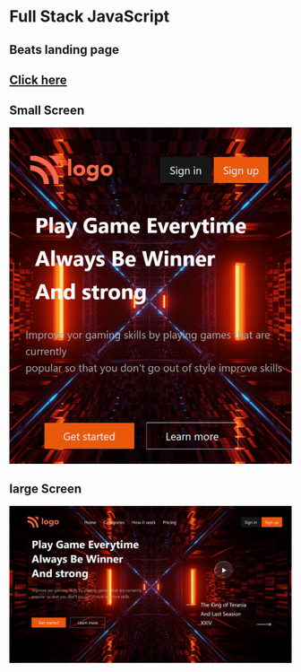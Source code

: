 # Full Stack JavaScript

## Beats landing page

## [Click here](https://gaminglandingpagesa.netlify.app/)

## Small Screen
![](./assets/small.png)

## large Screen
![](./assets/large.png)